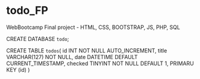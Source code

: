 # todo_FP
WebBootcamp Final project - HTML, CSS, BOOTSTRAP, JS, PHP, SQL

CREATE DATABASE `todo`;

CREATE TABLE `todos`(
id INT NOT NULL AUTO_INCREMENT,
title VARCHAR(127) NOT NULL,
date DATETIME DEFAULT CURRENT_TIMESTAMP,
checked TINYINT NOT NULL DEFAULT 1,
PRIMARU KEY (id)
)
